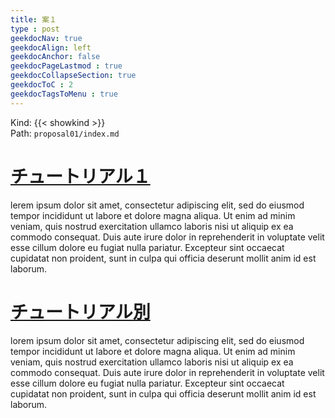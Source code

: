 ```yaml
---
title: 案１
type : post
geekdocNav: true
geekdocAlign: left
geekdocAnchor: false
geekdocPageLastmod : true
geekdocCollapseSection: true
geekdocToC : 2
geekdocTagsToMenu : true
---
```


Kind: {{< showkind >}}  
Path: `proposal01/index.md`


# [チュートリアル１](./チュートリアル１)

lerem ipsum dolor sit amet, consectetur adipiscing elit, sed do eiusmod tempor incididunt ut labore et dolore magna aliqua. Ut enim ad minim veniam, quis nostrud exercitation ullamco laboris nisi ut aliquip ex ea commodo consequat. Duis aute irure dolor in reprehenderit in voluptate velit esse cillum dolore eu fugiat nulla pariatur. Excepteur sint occaecat cupidatat non proident, sunt in culpa qui officia deserunt mollit anim id est laborum.


# [チュートリアル別](./チュートリアル１/article)

lorem ipsum dolor sit amet, consectetur adipiscing elit, sed do eiusmod tempor incididunt ut labore et dolore magna aliqua. Ut enim ad minim veniam, quis nostrud exercitation ullamco laboris nisi ut aliquip ex ea commodo consequat. Duis aute irure dolor in reprehenderit in voluptate velit esse cillum dolore eu fugiat nulla pariatur. Excepteur sint occaecat cupidatat non proident, sunt in culpa qui officia deserunt mollit anim id est laborum.